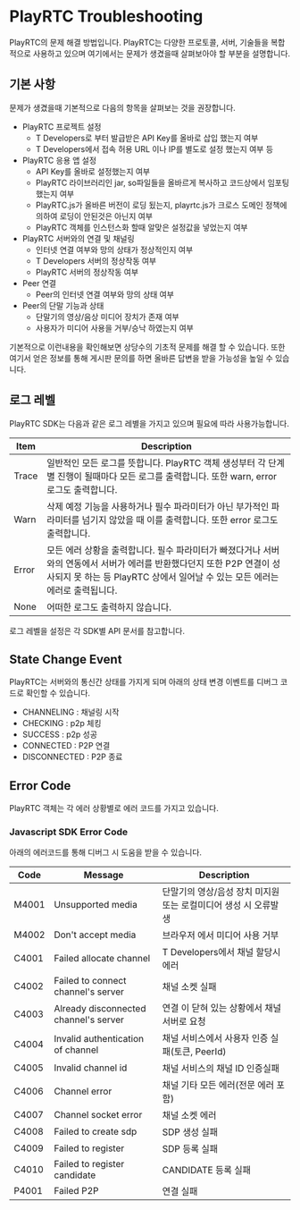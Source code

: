 # PlayRTC Troubleshooting

PlayRTC의 문제 해결 방법입니다. PlayRTC는 다양한 프로토콜, 서버, 기술들을 복합적으로 사용하고 있으며 여기에서는 문제가 생겼을때 살펴보아야 할 부분을 설명합니다.


## 기본 사항
문제가 생겼을때 기본적으로 다음의 항목을 살펴보는 것을 권장합니다.

- PlayRTC 프로젝트 설정
    - T Developers로 부터 발급받은 API Key를 올바로 삽입 했는지 여부
    - T Developers에서 접속 허용 URL 이나 IP를 별도로 설정 했는지 여부 등
- PlayRTC 응용 앱 설정
    - API Key를 올바로 설정했는지 여부
    - PlayRTC 라이브러리인 jar, so파일들을 올바르게 복사하고 코드상에서 임포팅 했는지 여부
    - PlayRTC.js가 올바른 버전이 로딩 됬는지, playrtc.js가 크로스 도메인 정책에 의하여 로딩이 안된것은 아닌지 여부
    - PlayRTC 객체를 인스턴스화 할때 알맞은 설정값을 넣었는지 여부
- PlayRTC 서버와의 연결 및 채널링
    - 인터넷 연결 여부와 망의 상태가 정상적인지 여부
    - T Developers 서버의 정상작동 여부
    - PlayRTC 서버의 정상작동 여부
- Peer 연결
    - Peer의 인터넷 연결 여부와 망의 상태 여부
- Peer의 단말 기능과 상태
    - 단말기의 영상/음상 미디어 장치가 존재 여부
    - 사용자가 미디어 사용을 거부/승낙 하였는지 여부

기본적으로 이런내용을 확인해보면 상당수의 기초적 문제를 해결 할 수 있습니다. 또한 여기서 얻은 정보를 통해 게시판 문의를 하면 올바른 답변을 받을 가능성을 높일 수 있습니다.


## 로그 레벨

PlayRTC SDK는 다음과 같은 로그 레별을 가지고 있으며 필요에 따라 사용가능합니다.

Item  | Description
----- | -----------
Trace | 일반적인 모든 로그를 뜻합니다. PlayRTC 객체 생성부터 각 단계별 진행이 될때마다 모든 로그를 출력합니다. 또한 warn, error 로그도 출력합니다.
Warn  | 삭제 예정 기능을 사용하거나 필수 파라미터가 아닌 부가적인 파라미터를 넘기지 않았을 때 이를 출력합니다. 또한 error 로그도 출력합니다.
Error | 모든 에러 상황을 출력합니다. 필수 파라미터가 빠졌다거나 서버와의 연동에서 서버가 에러를 반환했다던지 또한 P2P 연결이 성사되지 못 하는 등 PlayRTC 상에서 일어날 수 있는 모든 에러는 에러로 출력됩니다.
None  | 어떠한 로그도 출력하지 않습니다.

로그 레벨을 설정은 각 SDK별 API 문서를 참고합니다.


##  State Change Event

PlayRTC는 서버와의 통신간 상태를 가지게 되며 아래의 상태 변경 이벤트를 디버그 코드로 확인할 수 있습니다.

- CHANNELING : 채널링 시작
- CHECKING : p2p 체킹
- SUCCESS : p2p 성공
- CONNECTED : P2P 연결
- DISCONNECTED : P2P 종료


## Error Code

PlayRTC 객체는 각 에러 상황별로 에러 코드를 가지고 있습니다.

### Javascript SDK Error Code

아래의 에러코드를 통해 디버그 시 도움을 받을 수 있습니다.

Code  | Message                               | Description
----- | ------------------------------------- | ------------
M4001	| Unsupported media	                    | 단말기의 영상/음성 장치 미지원 또는 로컬미디어 생성 시 오류발생
M4002	| Don't accept media	                  | 브라우저 에서 미디어 사용 거부
C4001	| Failed allocate channel	              | T Developers에서 채널 할당시 에러
C4002	| Failed to connect channel's server	  | 채널 소켓 실패
C4003	| Already disconnected channel's server	| 연결 이 닫혀 있는 상황에서 채널서버로 요청
C4004	| Invalid authentication of channel	    | 채널 서비스에서 사용자 인증 실패(토큰, PeerId)
C4005	| Invalid channel id	                  | 채널 서비스의 채널 ID 인증실패
C4006	| Channel error	                        | 채널 기타 모든 에러(전문 에러 포함)
C4007	| Channel socket error	                | 채널 소켓 에러
C4008 |	Failed to create sdp	                | SDP 생성 실패
C4009 |	Failed to register                    |	SDP 등록 실패
C4010 |	Failed to register candidate	        | CANDIDATE 등록 실패
P4001 |	Failed P2P	                          | 연결 실패
